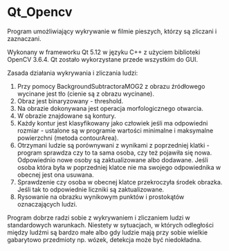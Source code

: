 # Qt_Opencv
Program umożliwiający wykrywanie w filmie pieszych, którzy są zliczani i zaznaczani. 

Wykonany w frameworku Qt 5.12 w języku C++ z użyciem biblioteki OpenCV 3.6.4. Qt zostało wykorzystane przede wszystkim do GUI.

Zasada działania wykrywania i zliczania ludzi:
1. Przy pomocy BackgroundSubtractoraMOG2 z obrazu źródłowego wycinane jest tło (cienie są z obrazu wycinane).
2. Obraz jest binaryzowany - threshold.
3. Na obrazie dokonywana jest operacja morfologicznego otwarcia.
4. W obrazie znajdowane są kontury.
5. Każdy kontur jest klasyfikowany jako człowiek jeśli ma odpowiedni rozmiar - ustalone są w programie wartości minimalne i maksymalne powierzchni (metoda contourArea).
6. Otrzymani ludzie są porównywani z wynikami z poprzedniej klatki - program sprawdza czy to ta sama osoba, czy też pojawiła się nowa. Odpowiednio nowe osoby są zaktualizowane albo dodawane. Jeśli osoba która była w poprzedniej klatce nie ma swojego odpowiednika w obecnej jest ona usuwana.
7. Sprawdzenie czy osoba w obecnej klatce przekroczyła środek obrazka. Jeśli tak to odpowiednie liczniki są zaktualizowane.
8. Rysowanie na obrazku wynikowym punktów i prostokątów oznaczających ludzi. 

Program dobrze radzi sobie z wykrywaniem i zliczaniem ludzi w standardowych warunkach. Niestety w sytuacjach, w których odległości między ludźmi są bardzo małe albo gdy ludzie mają przy sobie wielkie gabarytowo przedmioty np. wózek,  detekcja może być niedokładna. 
